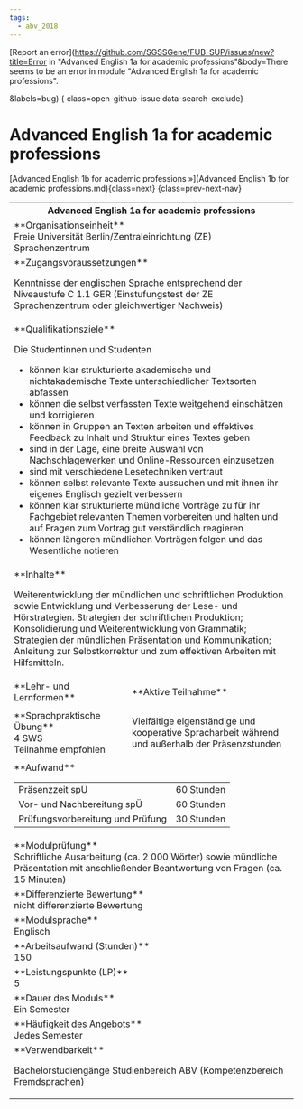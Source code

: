 ```yaml
---
tags:
  - abv_2018
---
```

[Report an error](https://github.com/SGSSGene/FUB-SUP/issues/new?title=Error in "Advanced English 1a for academic professions"&body=There seems to be an error in module "Advanced English 1a for academic professions".

<Describe here a slightly more detailed description of what is wrong>&labels=bug)
{ class=open-github-issue data-search-exclude}

# Advanced English 1a for academic professions


[Advanced English 1b for academic professions »](Advanced English 1b for academic professions.md){class=next}
{class=prev-next-nav}

<table markdown id="moduledesc">
<tr markdown class="moduledesc_head"><th colspan="2">Advanced English 1a for academic professions </th></tr>
<tr markdown><td colspan="2">**Organisationseinheit**   <br>Freie Universität Berlin/Zentraleinrichtung (ZE) Sprachenzentrum</td></tr>


<tr markdown><td colspan="2">**Zugangsvoraussetzungen** <br>

Kenntnisse der englischen Sprache entsprechend der Niveaustufe C 1.1 GER (Einstufungstest der ZE Sprachenzentrum oder gleichwertiger Nachweis)


</td></tr>
<tr markdown><td colspan="2">**Qualifikationsziele**    <br>

Die Studentinnen und Studenten

- können klar strukturierte akademische und nichtakademische Texte
  unterschiedlicher Textsorten abfassen
- können die selbst verfassten Texte weitgehend einschätzen und korrigieren
- können in Gruppen an Texten arbeiten und effektives Feedback zu Inhalt und
  Struktur eines Textes geben
- sind in der Lage, eine breite Auswahl von Nachschlagewerken und
  Online-Ressourcen einzusetzen
- sind mit verschiedene Lesetechniken vertraut
- können selbst relevante Texte aussuchen und mit ihnen ihr eigenes Englisch
  gezielt verbessern
- können klar strukturierte mündliche Vorträge zu für ihr Fachgebiet
  relevanten Themen vorbereiten und halten und auf Fragen zum Vortrag gut
  verständlich reagieren
- können längeren mündlichen Vorträgen folgen und das Wesentliche notieren


</td></tr>
<tr markdown><td colspan="2">**Inhalte**                <br>

Weiterentwicklung der mündlichen und schriftlichen Produktion sowie
Entwicklung und Verbesserung der Lese- und Hörstrategien. Strategien der
schriftlichen Produktion; Konsolidierung und Weiterentwicklung von
Grammatik; Strategien der mündlichen Präsentation und Kommunikation;
Anleitung zur Selbstkorrektur und zum effektiven Arbeiten mit Hilfsmitteln.


</td></tr>

<tr markdown><td>**Lehr- und Lernformen**</td><td>**Aktive Teilnahme**</td></tr>
<tr markdown><td> **Sprachpraktische Übung** <br>4 SWS <br> Teilnahme empfohlen</td><td>

Vielfältige eigenständige und kooperative Spracharbeit während und außerhalb der Präsenzstunden
</td></tr>
<tr markdown><td colspan="2">**Aufwand**                <br>
<table class="aufwand_table">
<tr><td>Präsenzzeit spÜ</td><td>60 Stunden</td></tr>
<tr><td>Vor- und Nachbereitung spÜ</td><td>60 Stunden</td></tr>
<tr><td>Prüfungsvorbereitung und Prüfung</td><td>30 Stunden</td></tr>
</table>

</td></tr>
<tr markdown><td colspan="2">**Modulprüfung**             <br>Schriftliche Ausarbeitung (ca. 2 000 Wörter) sowie mündliche Präsentation
mit anschließender Beantwortung von Fragen (ca. 15 Minuten)


</td></tr>
<tr markdown><td colspan="2">**Differenzierte Bewertung** <br>nicht differenzierte Bewertung

</td></tr>
<tr markdown><td colspan="2">**Modulsprache**             <br>Englisch</td></tr>
<tr markdown><td colspan="2">**Arbeitsaufwand (Stunden)** <br>150</td></tr>
<tr markdown><td colspan="2">**Leistungspunkte (LP)**     <br>5</td></tr>
<tr markdown><td colspan="2">**Dauer des Moduls**         <br>Ein Semester</td></tr>
<tr markdown><td colspan="2">**Häufigkeit des Angebots**  <br>Jedes Semester</td></tr>
<tr markdown><td colspan="2">**Verwendbarkeit**           <br>

Bachelorstudiengänge Studienbereich ABV (Kompetenzbereich Fremdsprachen)


</td></tr>

</table>
